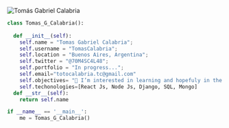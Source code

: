 ![Tomás Gabriel Calabria](https://user-images.githubusercontent.com/81932784/124131750-7b8fdb00-da56-11eb-9c0e-12a6fb78b8cb.gif)
```python
class Tomas_G_Calabria():
    
  def __init__(self):
    self.name = "Tomas Gabriel Calabria";
    self.username = "TomasCalabria";
    self.location = "Buenos Aires, Argentina";
    self.twitter = "@70M4SC4L48";
    self.portfolio = "In progress...";
    self.email="totocalabria.tc@gmail.com"
    self.objectives= "👀 I’m interested in learning and hopefuly in the future, getting the chance of developing myself as a full stack developer and keep on learning new techonologies day by day."
    self.techonologies=[React Js, Node Js, Django, SQL, Mongo]
  def __str__(self):
    return self.name

if __name__ == '__main__':
    me = Tomas_G_Calabria()
```
